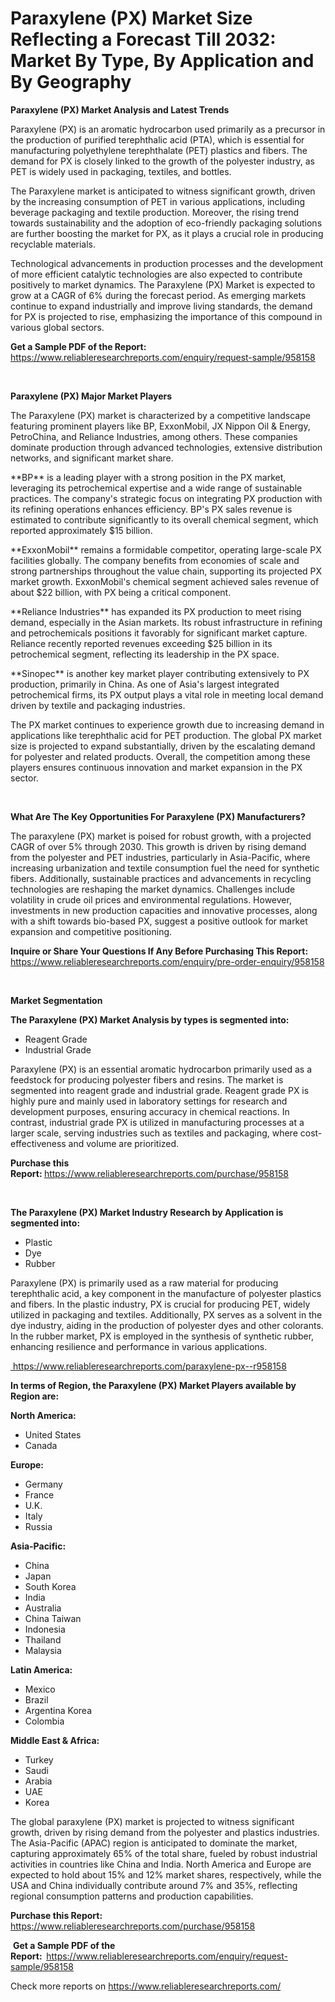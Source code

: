 <p><h1>Paraxylene (PX) Market Size Reflecting a Forecast Till 2032: Market By Type, By Application and By Geography</h1></p><p><strong>Paraxylene (PX) Market Analysis and Latest Trends</strong></p>
<p><p>Paraxylene (PX) is an aromatic hydrocarbon used primarily as a precursor in the production of purified terephthalic acid (PTA), which is essential for manufacturing polyethylene terephthalate (PET) plastics and fibers. The demand for PX is closely linked to the growth of the polyester industry, as PET is widely used in packaging, textiles, and bottles. </p><p>The Paraxylene market is anticipated to witness significant growth, driven by the increasing consumption of PET in various applications, including beverage packaging and textile production. Moreover, the rising trend towards sustainability and the adoption of eco-friendly packaging solutions are further boosting the market for PX, as it plays a crucial role in producing recyclable materials.</p><p>Technological advancements in production processes and the development of more efficient catalytic technologies are also expected to contribute positively to market dynamics. The Paraxylene (PX) Market is expected to grow at a CAGR of 6% during the forecast period. As emerging markets continue to expand industrially and improve living standards, the demand for PX is projected to rise, emphasizing the importance of this compound in various global sectors.</p></p>
<p><strong>Get a Sample PDF of the Report:&nbsp;</strong> <a href="https://www.reliableresearchreports.com/enquiry/request-sample/958158?utm_campaign=3364&utm_medium=2&utm_source=Github&utm_content=ia&utm_term=21032025&utm_id=paraxylene-px">https://www.reliableresearchreports.com/enquiry/request-sample/958158</a></p>
<p>&nbsp;</p>
<p><strong>Paraxylene (PX) Major Market Players</strong></p>
<p><p>The Paraxylene (PX) market is characterized by a competitive landscape featuring prominent players like BP, ExxonMobil, JX Nippon Oil & Energy, PetroChina, and Reliance Industries, among others. These companies dominate production through advanced technologies, extensive distribution networks, and significant market share.</p><p>**BP** is a leading player with a strong position in the PX market, leveraging its petrochemical expertise and a wide range of sustainable practices. The company's strategic focus on integrating PX production with its refining operations enhances efficiency. BP's PX sales revenue is estimated to contribute significantly to its overall chemical segment, which reported approximately $15 billion.</p><p>**ExxonMobil** remains a formidable competitor, operating large-scale PX facilities globally. The company benefits from economies of scale and strong partnerships throughout the value chain, supporting its projected PX market growth. ExxonMobil's chemical segment achieved sales revenue of about $22 billion, with PX being a critical component.</p><p>**Reliance Industries** has expanded its PX production to meet rising demand, especially in the Asian markets. Its robust infrastructure in refining and petrochemicals positions it favorably for significant market capture. Reliance recently reported revenues exceeding $25 billion in its petrochemical segment, reflecting its leadership in the PX space.</p><p>**Sinopec** is another key market player contributing extensively to PX production, primarily in China. As one of Asia's largest integrated petrochemical firms, its PX output plays a vital role in meeting local demand driven by textile and packaging industries.</p><p>The PX market continues to experience growth due to increasing demand in applications like terephthalic acid for PET production. The global PX market size is projected to expand substantially, driven by the escalating demand for polyester and related products. Overall, the competition among these players ensures continuous innovation and market expansion in the PX sector.</p></p>
<p>&nbsp;</p>
<p><strong>What Are The Key Opportunities For Paraxylene (PX) Manufacturers?</strong></p>
<p><p>The paraxylene (PX) market is poised for robust growth, with a projected CAGR of over 5% through 2030. This growth is driven by rising demand from the polyester and PET industries, particularly in Asia-Pacific, where increasing urbanization and textile consumption fuel the need for synthetic fibers. Additionally, sustainable practices and advancements in recycling technologies are reshaping the market dynamics. Challenges include volatility in crude oil prices and environmental regulations. However, investments in new production capacities and innovative processes, along with a shift towards bio-based PX, suggest a positive outlook for market expansion and competitive positioning.</p></p>
<p><strong>Inquire or Share Your Questions If Any Before Purchasing This Report:</strong> <a href="https://www.reliableresearchreports.com/enquiry/pre-order-enquiry/958158?utm_campaign=3364&utm_medium=2&utm_source=Github&utm_content=ia&utm_term=21032025&utm_id=paraxylene-px">https://www.reliableresearchreports.com/enquiry/pre-order-enquiry/958158</a></p>
<p>&nbsp;</p>
<p><strong>Market Segmentation</strong></p>
<p><strong>The Paraxylene (PX) Market Analysis by types is segmented into:</strong></p>
<p><ul><li>Reagent Grade</li><li>Industrial Grade</li></ul></p>
<p><p>Paraxylene (PX) is an essential aromatic hydrocarbon primarily used as a feedstock for producing polyester fibers and resins. The market is segmented into reagent grade and industrial grade. Reagent grade PX is highly pure and mainly used in laboratory settings for research and development purposes, ensuring accuracy in chemical reactions. In contrast, industrial grade PX is utilized in manufacturing processes at a larger scale, serving industries such as textiles and packaging, where cost-effectiveness and volume are prioritized.</p></p>
<p><strong>Purchase this Report:&nbsp;</strong><a href="https://www.reliableresearchreports.com/purchase/958158?utm_campaign=3364&utm_medium=2&utm_source=Github&utm_content=ia&utm_term=21032025&utm_id=paraxylene-px">https://www.reliableresearchreports.com/purchase/958158</a></p>
<p>&nbsp;</p>
<p><strong>The Paraxylene (PX) Market Industry Research by Application is segmented into:</strong></p>
<p><ul><li>Plastic</li><li>Dye</li><li>Rubber</li></ul></p>
<p><p>Paraxylene (PX) is primarily used as a raw material for producing terephthalic acid, a key component in the manufacture of polyester plastics and fibers. In the plastic industry, PX is crucial for producing PET, widely utilized in packaging and textiles. Additionally, PX serves as a solvent in the dye industry, aiding in the production of polyester dyes and other colorants. In the rubber market, PX is employed in the synthesis of synthetic rubber, enhancing resilience and performance in various applications.</p></p>
<p><a href="https://www.reliableresearchreports.com/paraxylene-px--r958158?utm_campaign=3364&utm_medium=2&utm_source=Github&utm_content=ia&utm_term=21032025&utm_id=paraxylene-px">&nbsp;https://www.reliableresearchreports.com/paraxylene-px--r958158</a></p>
<p><strong>In terms of Region, the Paraxylene (PX) Market Players available by Region are:</strong></p>
<p>
    <p> <strong> North America: </strong>
        <ul>
            <li>United States</li>
            <li>Canada</li>
        </ul>
        </p> 
    <p> <strong> Europe: </strong>
        <ul>
            <li>Germany</li>
            <li>France</li>
            <li>U.K.</li>
            <li>Italy</li>
            <li>Russia</li>
        </ul>
        </p> 
    <p> <strong> Asia-Pacific: </strong>
        <ul>
            <li>China</li>
            <li>Japan</li>
            <li>South Korea</li>
            <li>India</li>
            <li>Australia</li>
            <li>China Taiwan</li>
            <li>Indonesia</li>
            <li>Thailand</li>
            <li>Malaysia</li>
        </ul>
        </p> 
    <p> <strong> Latin America: </strong>
        <ul>
            <li>Mexico</li>
            <li>Brazil</li>
            <li>Argentina Korea</li>
            <li>Colombia</li>
        </ul>
        </p> 
    <p> <strong> Middle East & Africa: </strong>
        <ul>
            <li>Turkey</li>
            <li>Saudi</li>
            <li>Arabia</li>
            <li>UAE</li>
            <li>Korea</li>
        </ul>
    </p>
    </p>
<p><p>The global paraxylene (PX) market is projected to witness significant growth, driven by rising demand from the polyester and plastics industries. The Asia-Pacific (APAC) region is anticipated to dominate the market, capturing approximately 65% of the total share, fueled by robust industrial activities in countries like China and India. North America and Europe are expected to hold about 15% and 12% market shares, respectively, while the USA and China individually contribute around 7% and 35%, reflecting regional consumption patterns and production capabilities.</p></p>
<p><strong>Purchase this Report: </strong><a href="https://www.reliableresearchreports.com/purchase/958158?utm_campaign=3364&utm_medium=2&utm_source=Github&utm_content=ia&utm_term=21032025&utm_id=paraxylene-px">https://www.reliableresearchreports.com/purchase/958158</a></p>
<p>&nbsp;<strong>Get a Sample PDF of the Report:&nbsp;&nbsp;</strong><a href="https://www.reliableresearchreports.com/enquiry/request-sample/958158?utm_campaign=3364&utm_medium=2&utm_source=Github&utm_content=ia&utm_term=21032025&utm_id=paraxylene-px">https://www.reliableresearchreports.com/enquiry/request-sample/958158</a></p>
<p><strong></strong></p>
<p>Check more reports on <a href="https://www.reliableresearchreports.com/?utm_campaign=3364&utm_medium=2&utm_source=Github&utm_content=ia&utm_term=21032025&utm_id=paraxylene-px">https://www.reliableresearchreports.com/</a></p>